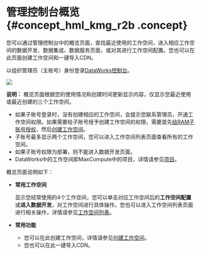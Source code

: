 # 管理控制台概览 {#concept_hml_kmg_r2b .concept}

您可以通过管理控制台中的概览页面，查找最近使用的工作空间，进入相应工作空间的数据开发、数据集成、数据服务页面，或对其进行工作空间配置。您也可以在此页面创建工作空间和一键导入CDN。

以组织管理员（主账号）身份登录[DataWorks控制台](https://workbench.data.aliyun.com/console)。

![](http://static-aliyun-doc.oss-cn-hangzhou.aliyuncs.com/assets/img/16186/15687840768728_zh-CN.jpg)

**说明：** 概览页面根据您的使用情况和创建时间更新显示内容，仅显示您最近使用或最近创建的三个工作空间。

-   如果子账号登录时，没有创建相应的工作空间，会提示您联系管理员，开通工作空间权限。如果需要给子账号授予创建工作空间的权限，需要首先[给RAM子账号授权](../../../../intl.zh-CN/准备工作/管理员使用云账号/准备RAM用户.md#section_alf_oov_lne)，然后[创建工作空间](../../../../intl.zh-CN/准备工作/管理员使用云账号/创建工作空间.md#)。
-   子账号最多显示两个工作空间，您可以进入工作空间列表页面查看所有的工作空间。
-   如果子账号权限为部署，则不能进入数据开发页面。
-   DataWorks中的工作空间即MaxCompute中的项目，详情请参见[项目](../../../../intl.zh-CN/产品简介/基本概念/项目空间.md#)。

概览页面说明如下：

-   **常用工作空间** 

    显示您经常使用的4个工作空间，您可以单击对应工作空间后的**工作空间配置**或**进入数据开发**，对工作空间进行具体操作。您也可以进入工作空间列表页面进行相关操作，详情请参见[工作空间列表](intl.zh-CN/管理控制台/工作空间列表.md#)。

-   **常用功能** 
    -   您可以在此创建工作空间，详情请参见[创建工作空间](../../../../intl.zh-CN/准备工作/管理员使用云账号/创建工作空间.md#)。
    -   您也可以在此一键导入CDN。

